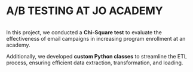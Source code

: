 # A/B TESTING AT JO ACADEMY
![]()

In this project, we conducted a **Chi-Square test** to evaluate the effectiveness of email campaigns in increasing program enrollment at an academy.  

Additionally, we developed **custom Python classes** to streamline the ETL process, ensuring efficient data extraction, transformation, and loading.
